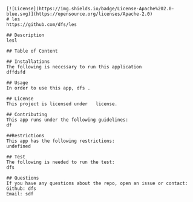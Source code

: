 
    [![License](https://img.shields.io/badge/License-Apache%202.0-blue.svg)](https://opensource.org/licenses/Apache-2.0)
    # les
    https://github.com/dfs/les

    ## Description 
    lesl 

    ## Table of Content

    ## Installations
    The following is neccssary to run this application
    dffdsfd

    ## Usage
    In order to use this app, dfs .

    ## License
    This project is licensed under   license.
    
    ## Contributing
    This app runs under the following guidelines:
    df

    ##Restrictions
    This app has the following restrictions: 
    undefined
 
    ## Test
    The following is needed to run the test:
    dfs
    
    ## Questions
    If you have any questions about the repo, open an issue or contact:
    Github: dfs
    Email: sdf
    
    